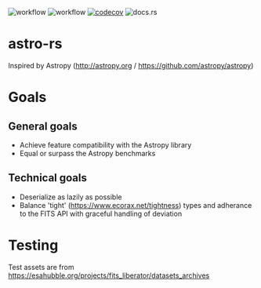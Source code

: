 ![workflow](https://github.com/eta077/astro-rs/actions/workflows/build-release.yml/badge.svg) ![workflow](https://github.com/eta077/astro-rs/actions/workflows/test-release.yml/badge.svg) [![codecov](https://codecov.io/gh/eta077/astro-rs/branch/release/graph/badge.svg)](https://codecov.io/gh/eta077/astro-rs) ![docs.rs](https://img.shields.io/docsrs/astro-rs)

# astro-rs
Inspired by Astropy (http://astropy.org / https://github.com/astropy/astropy)

# Goals
## General goals
* Achieve feature compatibility with the Astropy library
* Equal or surpass the Astropy benchmarks

## Technical goals
* Deserialize as lazily as possible
* Balance 'tight' (https://www.ecorax.net/tightness) types and adherance to the FITS API with graceful handling of deviation

# Testing
Test assets are from https://esahubble.org/projects/fits_liberator/datasets_archives
